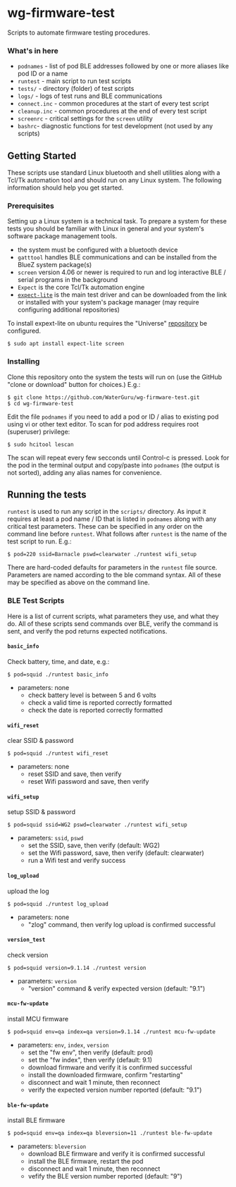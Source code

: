 # wg-firmware-test

Scripts to automate firmware testing procedures. 

### What's in here

* ```podnames``` - list of pod BLE addresses followed by one or more aliases like pod ID or a name
* ```runtest```  - main script to run test scripts
* ```tests/``` - directory (folder) of test scripts
* ```logs/``` - logs of test runs and BLE communications
* ```connect.inc``` - common procedures at the start of every test script
* ```cleanup.inc``` - common procedures at the end of every test script
* ```screenrc``` - critical settings for the ```screen``` utility
* ```bashrc```- diagnostic functions for test development (not used by any scripts)

## Getting Started

These scripts use standard Linux bluetooth and shell utilities along with a Tcl/Tk automation tool and should run on any Linux system. The following information should help you get started.

### Prerequisites

Setting up a Linux system is a technical task. To prepare a system for these tests you should be familiar with Linux in general and your system's software package management tools.

* the system must be configured with a bluetooth device
* ```gatttool``` handles BLE communications and can be installed from the BlueZ system package(s)
* ```screen``` version 4.06 or newer is required to run and log interactive BLE / serial programs in the background
* ```Expect``` is the core Tcl/Tk automation engine
* [```expect-lite```](http://expect-lite.sourceforge.net/expect-lite_install.html) is the main test driver and can be downloaded from the link or installed with your system's package manager (may require configuring additional repositories) 

To install expext-lite on ubuntu requires the "Universe" [repository](https://help.ubuntu.com/community/Repositories#Managing_Repositories) be configured. 

```
$ sudo apt install expect-lite screen
```
### Installing

Clone this repository onto the system the tests will run on (use the GitHub "clone or download" button for choices.) E.g.: 

```
$ git clone https://github.com/WaterGuru/wg-firmware-test.git
$ cd wg-firmware-test
```

Edit the file ```podnames``` if you need to add a pod or ID / alias to existing pod using vi or other text editor. To scan for pod address requires root (superuser) privilege:

```
$ sudo hcitool lescan
```

The scan will repeat every few secconds until Control-c is pressed. Look for the pod in the terminal output and copy/paste into ```podnames``` (the output is not sorted), adding any alias names for convenience.

## Running the tests

```runtest``` is used to run any script in the ```scripts/``` directory. As input it requires at least a pod name / ID that is listed in ```podnames``` along with any critical test parameters. These can be specified in any order on the command line before ```runtest```. What follows after ```runtest``` is the name of the test script to run. E.g.:

```
$ pod=220 ssid=Barnacle pswd=clearwater ./runtest wifi_setup
```

There are hard-coded defaults for parameters in the ```runtest``` file source. Parameters are named according to the ble command syntax. All of these may be specified as above on the command line.


### BLE Test Scripts

Here is a list of current scripts, what parameters they use, and what they do. All of these scripts send commands over BLE, verify the command is sent, and verify the pod returns expected notifications.

#### ```basic_info``` 
Check battery, time, and date, e.g.:
```
$ pod=squid ./runtest basic_info
```
* parameters: none
  * check battery level is between 5 and 6 volts
  * check a valid time is reported correctly formatted
  * check the date is reported correctly formatted

#### ```wifi_reset```
clear SSID & password
```
$ pod=squid ./runtest wifi_reset
```
* parameters: none
  * reset SSID and save, then verify
  * reset Wifi password and save, then verify

#### ```wifi_setup``` 
setup SSID & password
```
$ pod=squid ssid=WG2 pswd=clearwater ./runtest wifi_setup
```
* parameters: ```ssid```, ```pswd```
  * set the SSID, save, then verify (default: WG2)
  * set the Wifi password, save, then verify (default: clearwater)
  * run a Wifi test and verify success

#### ```log_upload``` 
upload the log
```
$ pod=squid ./runtest log_upload
```
* parameters: none
  * "zlog" command, then verify log upload is confirmed successful

#### ```version_test``` 
check version
```
$ pod=squid version=9.1.14 ./runtest version
```
* parameters: ```version```
  * "version" command & verify expected version (default: "9.1") 

#### ```mcu-fw-update``` 
install MCU firmware
```
$ pod=squid env=qa index=qa version=9.1.14 ./runtest mcu-fw-update
```
* parameters: ```env```, ```index```, ```version```
  * set the "fw env", then verify (default: prod)
  * set the "fw index", then verify (default: 9.1)
  * download firmware and verify it is confirmed successful
  * install the downloaded firmware, confirm "restarting"
  * disconnect and wait 1 minute, then reconnect
  * verify the expected version number reported (default: "9.1")

#### ```ble-fw-update``` 
install BLE firmware
```
$ pod=squid env=qa index=qa bleversion=11 ./runtest ble-fw-update
```
* parameters: ```bleversion```
  * download BLE firmware and verify it is confirmed successful
  * install the BLE firmware, restart the pod
  * disconnect and wait 1 minute, then reconnect
  * vefify the BLE version number reported (default: "9")

